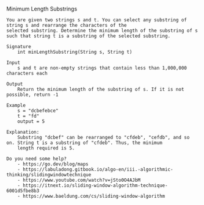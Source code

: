 Minimum Length Substrings

    You are given two strings s and t. You can select any substring of string s and rearrange the characters of the 
    selected substring. Determine the minimum length of the substring of s such that string t is a substring of the selected substring.

    Signature
        int minLengthSubstring(String s, String t)
    
    Input
        s and t are non-empty strings that contain less than 1,000,000 characters each
    
    Output
        Return the minimum length of the substring of s. If it is not possible, return -1
    
    Example
        s = "dcbefebce"
        t = "fd"
        output = 5
    
    Explanation:
        Substring "dcbef" can be rearranged to "cfdeb", "cefdb", and so on. String t is a substring of "cfdeb". Thus, the minimum 
        length required is 5.

    Do you need some help?
        - https://go.dev/blog/maps
        - https://labuladong.gitbook.io/algo-en/iii.-algorithmic-thinking/slidingwindowtechnique
        - https://www.youtube.com/watch?v=jSto0O4AJbM   
        - https://itnext.io/sliding-window-algorithm-technique-6001d5fbe8b3
        - https://www.baeldung.com/cs/sliding-window-algorithm